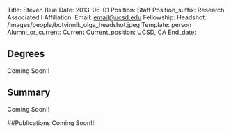 Title: Steven Blue
Date: 2013-06-01
Position: Staff
Position_suffix: Research Associated I
Affiliation:
Email: email@ucsd.edu
Fellowship:
Headshot: /images/people/botvinnik_olga_headshot.jpeg
Template: person
Alumni_or_current: Current
Current_position: UCSD, CA
End_date: 
<!-- Status: draft -->

## Degrees
Coming Soon!!

## Summary
Coming Soon!!

##Publications
Coming Soon!!!